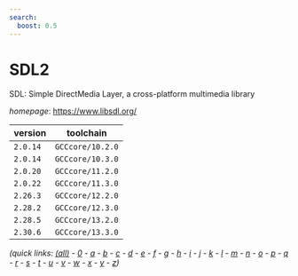 ```yaml
---
search:
  boost: 0.5
---
```

# SDL2

SDL: Simple DirectMedia Layer, a cross-platform multimedia library

*homepage*: <https://www.libsdl.org/>

version | toolchain
--------|----------
``2.0.14`` | ``GCCcore/10.2.0``
``2.0.14`` | ``GCCcore/10.3.0``
``2.0.20`` | ``GCCcore/11.2.0``
``2.0.22`` | ``GCCcore/11.3.0``
``2.26.3`` | ``GCCcore/12.2.0``
``2.28.2`` | ``GCCcore/12.3.0``
``2.28.5`` | ``GCCcore/13.2.0``
``2.30.6`` | ``GCCcore/13.3.0``


*(quick links: [(all)](../index.md) - [0](../0/index.md) - [a](../a/index.md) - [b](../b/index.md) - [c](../c/index.md) - [d](../d/index.md) - [e](../e/index.md) - [f](../f/index.md) - [g](../g/index.md) - [h](../h/index.md) - [i](../i/index.md) - [j](../j/index.md) - [k](../k/index.md) - [l](../l/index.md) - [m](../m/index.md) - [n](../n/index.md) - [o](../o/index.md) - [p](../p/index.md) - [q](../q/index.md) - [r](../r/index.md) - [s](../s/index.md) - [t](../t/index.md) - [u](../u/index.md) - [v](../v/index.md) - [w](../w/index.md) - [x](../x/index.md) - [y](../y/index.md) - [z](../z/index.md))*

